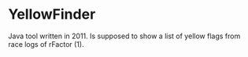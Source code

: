 # YellowFinder

Java tool written in 2011. Is supposed to show a list of yellow flags from race logs of rFactor (1).